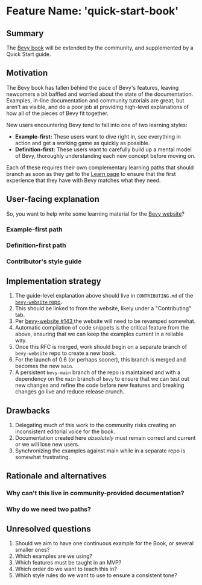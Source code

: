 # Feature Name: 'quick-start-book'

## Summary

The [Bevy book](https://bevyengine.org/learn/book/introduction/) will be extended by the community, and supplemented by a Quick Start guide.

## Motivation

The Bevy book has fallen behind the pace of Bevy's features, leaving newcomers a bit baffled and worried about the state of the documentation.
Examples, in-line documentation and community tutorials are great, but aren't as visible, and do a poor job at providing high-level explanations of how all of the pieces of Bevy fit together.

New users encountering Bevy tend to fall into one of two learning styles:

- **Example-first:** These users want to dive right in, see everything in action and get a working game as quickly as possible.
- **Definition-first:** These users want to carefully build up a mental model of Bevy, thoroughly understanding each new concept before moving on.

Each of these requires their own complementary learning paths that should branch as soon as they get to the [Learn page](https://bevyengine.org/learn/) to ensure that the first experience that they have with Bevy matches what they need.

## User-facing explanation

So, you want to help write some learning material for the [Bevy website](https://bevyengine.org/)?

### Example-first path

### Definition-first path

### Contributor's style guide

## Implementation strategy

1. The guide-level explanation above should live in `CONTRIBUTING.md` of the [`bevy-website` repo](https://github.com/bevyengine/bevy-website).
2. This should be linked to from the website, likely under a "Contributing" tab.
3. Per [bevy-website #143](https://github.com/bevyengine/bevy-website/issues/143),the website will need to be revamped somewhat.
4. Automatic compilation of code snippets is the critical feature from the above, ensuring that we can keep the examples current in a reliable way.
5. Once this RFC is merged, work should begin on a separate branch of `bevy-website` repo to create a new book.
6. For the launch of 0.6 (or perhaps sooner), this branch is merged and becomes the new `main`.
7. A persistent `bevy-main` branch of the repo is maintained and with a dependency on the `main` branch of `bevy` to ensure that we can test out new changes and refine the code before new features and breaking changes go live and reduce release crunch.

## Drawbacks

1. Delegating much of this work to the community risks creating an inconsistent editorial voice for the book.
2. Documentation created here *absolutely* must remain correct and current or we will lose new users.
3. Synchronizing the examples against main while in a separate repo is somewhat frustrating.

## Rationale and alternatives

### Why can't this live in community-provided documentation?

### Why do we need two paths?

## Unresolved questions

1. Should we aim to have one continuous example for the Book, or several smaller ones?
2. Which examples are we using?
3. Which features must be taught in an MVP?
4. Which order do we want to teach this in?
5. Which style rules do we want to use to ensure a consistent tone?
